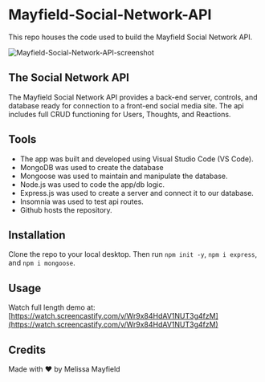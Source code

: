 # Mayfield-Social-Network-API

This repo houses the code used to build the Mayfield Social Network API.

![Mayfield-Social-Network-API-screenshot](./assets/images/mayfield-tech-blog-screenshot.png)

## The Social Network API

The Mayfield Social Network API provides a back-end server, controls, and database ready for connection to a front-end social media site. The api includes full CRUD functioning for Users, Thoughts, and Reactions.

## Tools

* The app was built and developed using Visual Studio Code (VS Code). 
* MongoDB was used to create the database
* Mongoose was used to maintain and manipulate the database. 
* Node.js was used to code the app/db logic.
* Express.js was used to create a server and connect it to our database.
* Insomnia was used to test api routes.
* Github hosts the repository.

## Installation

Clone the repo to your local desktop. Then run `npm init -y`, `npm i express`, and `npm i mongoose`.

## Usage
Watch full length demo at: [https://watch.screencastify.com/v/Wr9x84HdAV1NUT3g4fzM](https://watch.screencastify.com/v/Wr9x84HdAV1NUT3g4fzM)

## Credits

Made with ❤️ by Melissa Mayfield
